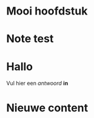 # Mooi hoofdstuk

<Note title="test">
  
# Note test

</Note>

<ShortExercise id="APzzVyGB5hLpvG4fO7Ny" title="korte opdracht">
  
  # Hallo
  
  Vul hier een *antwoord* **in**
  
</ShortExercise>


# Nieuwe content
